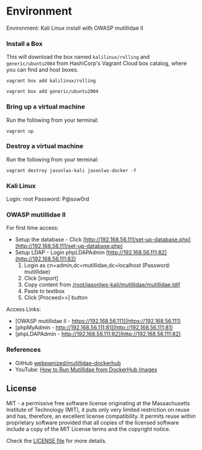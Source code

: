 # Environment

Environment: Kali Linux install with OWASP mutillidae II

### Install a Box

This will download the box named `kalilinux/rolling` and `generic/ubuntu2004` from HashiCorp's Vagrant Cloud box catalog, where you can find and host boxes.

```
vagrant box add kalilinux/rolling

vagrant box add generic/ubuntu2004
```

### Bring up a virtual machine

Run the following from your terminal:

```
vagrant up
```

### Destroy a virtual machine

Run the following from your terminal:

```
vagrant destroy jasonlws-kali jasonlws-docker -f
```

### Kali Linux

Login: root
Password: P@ssw0rd

### OWASP mutillidae II

For first time access:

- Setup the database - Click [http://192.168.56.111/set-up-database.php](http://192.168.56.111/set-up-database.php)
- Setup LDAP - Login phpLDAPAdmin [http://192.168.56.111:82](http://192.168.56.111:82)
  1. Login as cn=admin,dc=mutillidae,dc=localhost (Password: mutillidae)
  2. Click [import] 
  3. Copy content from [/root/jasonlws-kali/mutillidae/mutillidae.Idif](./shared/jasonlws-kali/mutillidae.Idif)
  4. Paste to textbox
  5. Click [Proceed>>] button

Access Links:

- [OWASP mutillidae II - https://192.168.56.111](https://192.168.56.111)
- [phpMyAdmin - http://192.168.56.111:81](http://192.168.56.111:81)
- [phpLDAPAdmin - http://192.168.56.111:82](http://192.168.56.111:82)

### References

- GitHub [webpwnized/mutillidae-dockerhub](https://github.com/webpwnized/mutillidae-dockerhub)
- YouTube: [How to Run Mutillidae from DockerHub Images](https://www.youtube.com/watch?v=c1nOSp3nagw)

## License

MIT - a permissive free software license originating at the Massachusetts Institute of Technology (MIT), it puts only very limited restriction on reuse and has, therefore, an excellent license compatibility. It permits reuse within proprietary software provided that all copies of the licensed software include a copy of the MIT License terms and the copyright notice.

Check the [LICENSE file](../LICENSE) for more details.
